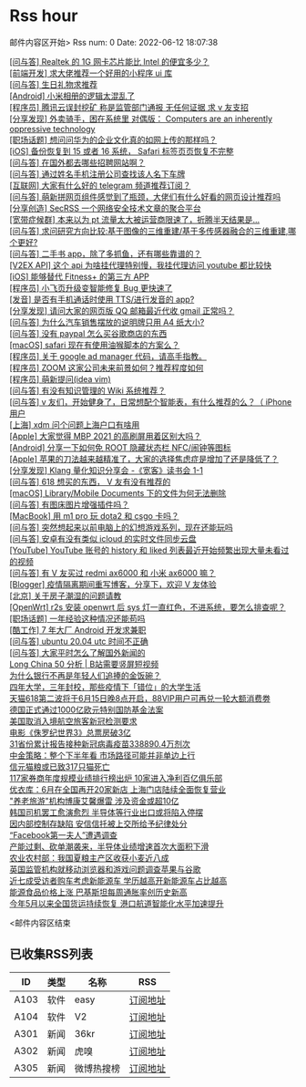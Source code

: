 # Rss hour

邮件内容区开始>
Rss num: 0  Date: 2022-06-12 18:07:38 <br/>

<a href='https://www.v2ex.com/t/859094#reply0'>[问与答] Realtek 的 1G 网卡芯片能比 Intel 的便宜多少？</a><br/>
<a href='https://www.v2ex.com/t/859092#reply1'>[前端开发] 求大佬推荐一个好用的小程序 ui 库</a><br/>
<a href='https://www.v2ex.com/t/859091#reply0'>[问与答] 生日礼物求推荐</a><br/>
<a href='https://www.v2ex.com/t/859089#reply2'>[Android] 小米相册的逻辑太混乱了</a><br/>
<a href='https://www.v2ex.com/t/859088#reply9'>[程序员] 腾讯云误封挖矿 称是监管部门通报 无任何证据 求 v 友支招</a><br/>
<a href='https://www.v2ex.com/t/859087#reply2'>[分享发现] 外卖骑手，困在系统里 对偶版： Computers are an inherently oppressive technology</a><br/>
<a href='https://www.v2ex.com/t/859086#reply20'>[职场话题] 想问问华为的企业文化真的如网上传的那样吗？</a><br/>
<a href='https://www.v2ex.com/t/859085#reply1'>[iOS] 备份恢复到 15 或者 16 系统， Safari 标签页页恢复不完整</a><br/>
<a href='https://www.v2ex.com/t/859084#reply2'>[问与答] 在国外都去哪些招聘网站啊？</a><br/>
<a href='https://www.v2ex.com/t/859083#reply1'>[问与答] 通过姓名手机注册公司查找该人名下车牌</a><br/>
<a href='https://www.v2ex.com/t/859082#reply4'>[互联网] 大家有什么好的 telegram 频道推荐订阅？</a><br/>
<a href='https://www.v2ex.com/t/859081#reply0'>[问与答] 萌新拼网页组件感觉到了瓶颈，大佬们有什么好看的网页设计推荐吗</a><br/>
<a href='https://www.v2ex.com/t/859080#reply1'>[分享创造] SecRSS 一个网络安全技术文章的聚合平台</a><br/>
<a href='https://www.v2ex.com/t/859079#reply9'>[宽带症候群] 本来以为 pt 流量太大被运营商限速了，折腾半天结果是...</a><br/>
<a href='https://www.v2ex.com/t/859077#reply0'>[问与答] 求问研究方向比较:基于图像的三维重建/基于多传感器融合的三维重建,哪个更好?</a><br/>
<a href='https://www.v2ex.com/t/859076#reply1'>[问与答] 二手书 app，除了多抓鱼，还有哪些靠谱的？</a><br/>
<a href='https://www.v2ex.com/t/859074#reply0'>[V2EX API] 这个 api 为啥挂代理特别慢，我挂代理访问 youtube 都比较快</a><br/>
<a href='https://www.v2ex.com/t/859073#reply4'>[iOS] 能够替代 Fitness+ 的第三方 APP</a><br/>
<a href='https://www.v2ex.com/t/859072#reply0'>[程序员] 小飞页升级变智能修复 Bug 更快速了</a><br/>
<a href='https://www.v2ex.com/t/859071#reply1'>[发音] 是否有手机通话时使用 TTS/进行发音的 app?</a><br/>
<a href='https://www.v2ex.com/t/859070#reply1'>[分享发现] 请问大家的网页版 QQ 邮箱最近代收 gmail 正常吗？</a><br/>
<a href='https://www.v2ex.com/t/859069#reply1'>[问与答] 为什么汽车销售摆放的说明牌只用 A4 纸大小?</a><br/>
<a href='https://www.v2ex.com/t/859068#reply0'>[问与答] 没有 paypal 怎么买谷歌商店的东西</a><br/>
<a href='https://www.v2ex.com/t/859067#reply10'>[macOS] safari 现在有使用油猴脚本的方案么？</a><br/>
<a href='https://www.v2ex.com/t/859066#reply0'>[程序员] 关于 google ad manager 代码，请高手指教。</a><br/>
<a href='https://www.v2ex.com/t/859065#reply10'>[程序员] ZOOM 这家公司未来前景如何？推荐程度如何</a><br/>
<a href='https://www.v2ex.com/t/859064#reply4'>[程序员] 萌新提问(idea vim)</a><br/>
<a href='https://www.v2ex.com/t/859062#reply13'>[问与答] 有没有知识管理的 Wiki 系统推荐？</a><br/>
<a href='https://www.v2ex.com/t/859061#reply21'>[问与答] v 友们，开始健身了，日常想配个智能表，有什么推荐的么？（ iPhone 用户</a><br/>
<a href='https://www.v2ex.com/t/859060#reply24'>[上海] xdm 问个问题上海户口有啥用</a><br/>
<a href='https://www.v2ex.com/t/859058#reply12'>[Apple] 大家觉得 MBP 2021 的高刷屏用着区别大吗？</a><br/>
<a href='https://www.v2ex.com/t/859057#reply17'>[Android] 分享一下如何免 ROOT 隐藏状态栏 NFC/闹钟等图标</a><br/>
<a href='https://www.v2ex.com/t/859055#reply45'>[Apple] 苹果的刀法越来越精准了，大家的选择焦虑症是增加了还是降低了？</a><br/>
<a href='https://www.v2ex.com/t/859053#reply0'>[分享发现] Klang 量化知识分享会 -《宽客》读书会 1-1</a><br/>
<a href='https://www.v2ex.com/t/859052#reply8'>[问与答] 618 想买的东西， V 友有没有推荐的</a><br/>
<a href='https://www.v2ex.com/t/859051#reply3'>[macOS] Library/Mobile Documents 下的文件为何无法删除</a><br/>
<a href='https://www.v2ex.com/t/859050#reply3'>[问与答] 有图床图片增强插件吗？</a><br/>
<a href='https://www.v2ex.com/t/859049#reply5'>[MacBook] 用 m1 pro 玩 dota2 和 csgo 卡吗？</a><br/>
<a href='https://www.v2ex.com/t/859048#reply1'>[问与答] 突然想起来以前电脑上的幻想游戏系列，现在还能玩吗</a><br/>
<a href='https://www.v2ex.com/t/859046#reply7'>[问与答] 安卓有没有类似 icloud 的实时文件同步云盘</a><br/>
<a href='https://www.v2ex.com/t/859045#reply10'>[YouTube] YouTube 账号的 history 和 liked 列表最近开始频繁出现大量未看过的视频</a><br/>
<a href='https://www.v2ex.com/t/859043#reply2'>[问与答] 有 V 友买过 redmi ax6000 和 小米 ax6000 嘛？</a><br/>
<a href='https://www.v2ex.com/t/859042#reply2'>[Blogger] 疫情隔离期间重写博客，分享下，欢迎 V 友体验</a><br/>
<a href='https://www.v2ex.com/t/859041#reply21'>[北京] 关于房子潮湿的问题请教</a><br/>
<a href='https://www.v2ex.com/t/859040#reply6'>[OpenWrt] r2s 安装 openwrt 后 sys 灯一直红色，不进系统，要怎么排查呢？</a><br/>
<a href='https://www.v2ex.com/t/859038#reply10'>[职场话题] 一年经验这种情况还能苟吗</a><br/>
<a href='https://www.v2ex.com/t/859037#reply2'>[酷工作] 7 年大厂 Android 开发求兼职</a><br/>
<a href='https://www.v2ex.com/t/859035#reply11'>[问与答] ubuntu 20.04 utc 时间不正确</a><br/>
<a href='https://www.v2ex.com/t/859034#reply21'>[问与答] 大家平时怎么了解国外新闻的</a><br/>
<a href='https://36kr.com/p/1779120000535687'>Long China 50 分析 | B站需要竖屏短视频</a><br/>
<a href='https://36kr.com/p/1774545231821314'>为什么银行不再是年轻人们追捧的金饭碗？</a><br/>
<a href='https://36kr.com/p/1776016298281600'>四年大学，三年封校，那些疫情下「错位」的大学生活</a><br/>
<a href='https://36kr.com/newsflashes/1781852316274057'>天猫618第二波将于6月15日晚8点开启，88VIP用户可再兑一轮大额消费劵</a><br/>
<a href='https://36kr.com/newsflashes/1781719505014406'>德国正式通过1000亿欧元特别国防基金法案</a><br/>
<a href='https://36kr.com/newsflashes/1781711860174470'>美国取消入境航空旅客新冠检测要求</a><br/>
<a href='https://36kr.com/newsflashes/1781707364798086'>电影《侏罗纪世界3》总票房破3亿</a><br/>
<a href='https://36kr.com/newsflashes/1781702156455552'>31省份累计报告接种新冠病毒疫苗338890.4万剂次</a><br/>
<a href='https://36kr.com/newsflashes/1781700132097413'>中金策略：整个下半年看 市场路径可能并非单边上行</a><br/>
<a href='https://36kr.com/newsflashes/1781662912990598'>信元猫粮或已致317只猫死亡</a><br/>
<a href='https://36kr.com/newsflashes/1781650997153409'>117家券商年度规模业绩排行榜出炉 10家进入净利百亿俱乐部</a><br/>
<a href='https://36kr.com/newsflashes/1781645873221248'>优衣库：6月在全国再开20家新店 上海门店陆续全面恢复营业</a><br/>
<a href='https://36kr.com/newsflashes/1781640853556611'>"养老旅游"机构博康艾馨爆雷 涉及资金或超10亿</a><br/>
<a href='https://36kr.com/newsflashes/1781634458504836'>韩国司机罢工愈演愈烈 半导体等行业出口或将陷入停摆</a><br/>
<a href='https://36kr.com/newsflashes/1781627059047812'>因内部控制存缺陷 安信信托被上交所给予纪律处分</a><br/>
<a href='https://36kr.com/newsflashes/1781625337728391'>“Facebook第一夫人”遭遇调查</a><br/>
<a href='https://36kr.com/newsflashes/1781623766044037'>产能过剩、砍单潮袭来，半导体业绩增速首次大面积下滑</a><br/>
<a href='https://36kr.com/newsflashes/1781621717814663'>农业农村部：我国夏粮主产区收获小麦近八成</a><br/>
<a href='https://36kr.com/newsflashes/1781618916281990'>英国监管机构就移动浏览器和游戏问题调查苹果与谷歌</a><br/>
<a href='https://36kr.com/newsflashes/1781614688357767'>近七成受访者购车考虑新能源车 学历越高开新能源车占比越高</a><br/>
<a href='https://36kr.com/newsflashes/1781608908557957'>能源食品价格上涨 巴基斯坦每周通胀率创历史新高</a><br/>
<a href='https://36kr.com/newsflashes/1781598583721600'>今年5月以来全国货运持续恢复 港口航道智能化水平加速提升</a><br/>


<邮件内容区结束

## 已收集RSS列表

| ID | 类型 | 名称  | RSS  |
| -- | -- | -- | -- | 
| A103  | 软件 | easy | [订阅地址](http://rsshub.v2fy.com:1200/weibo/user/1088413295) |
| A104  | 软件 | V2  | [订阅地址](http://www.v2ex.com/index.xml) |
| A301  | 新闻 | 36kr | [订阅地址](https://www.36kr.com/feed) |
| A302  | 新闻 | 虎嗅 | [订阅地址](https://www.huxiu.com/rss/0.xml) |
| A305  | 新闻 | 微博热搜榜 | [订阅地址](https://rsshub.app/weibo/search/hot) |
